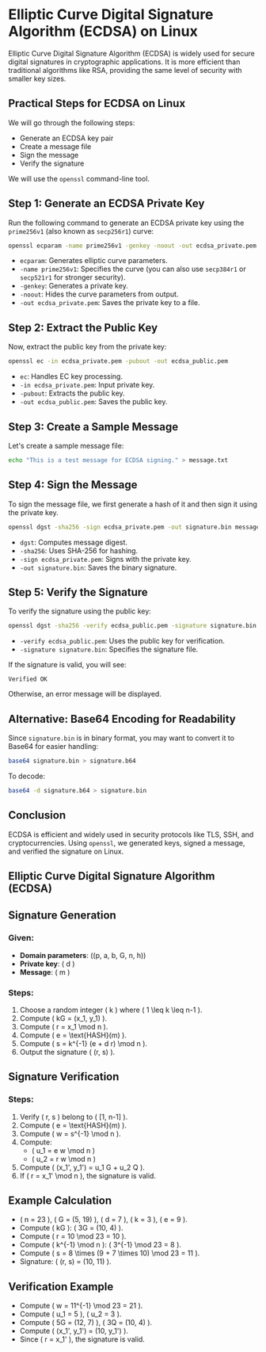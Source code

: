 # Elliptic Curve Digital Signature Algorithm (ECDSA) on Linux

Elliptic Curve Digital Signature Algorithm (ECDSA) is widely used for secure digital signatures in cryptographic applications. It is more efficient than traditional algorithms like RSA, providing the same level of security with smaller key sizes.

## **Practical Steps for ECDSA on Linux**

We will go through the following steps:

- Generate an ECDSA key pair
- Create a message file
- Sign the message
- Verify the signature

We will use the `openssl` command-line tool.

## **Step 1: Generate an ECDSA Private Key**

Run the following command to generate an ECDSA private key using the `prime256v1` (also known as `secp256r1`) curve:

```bash
openssl ecparam -name prime256v1 -genkey -noout -out ecdsa_private.pem
```

- `ecparam`: Generates elliptic curve parameters.
- `-name prime256v1`: Specifies the curve (you can also use `secp384r1` or `secp521r1` for stronger security).
- `-genkey`: Generates a private key.
- `-noout`: Hides the curve parameters from output.
- `-out ecdsa_private.pem`: Saves the private key to a file.

## **Step 2: Extract the Public Key**

Now, extract the public key from the private key:

```bash
openssl ec -in ecdsa_private.pem -pubout -out ecdsa_public.pem
```

- `ec`: Handles EC key processing.
- `-in ecdsa_private.pem`: Input private key.
- `-pubout`: Extracts the public key.
- `-out ecdsa_public.pem`: Saves the public key.

## **Step 3: Create a Sample Message**

Let's create a sample message file:

```bash
echo "This is a test message for ECDSA signing." > message.txt
```

## **Step 4: Sign the Message**

To sign the message file, we first generate a hash of it and then sign it using the private key.

```bash
openssl dgst -sha256 -sign ecdsa_private.pem -out signature.bin message.txt
```

- `dgst`: Computes message digest.
- `-sha256`: Uses SHA-256 for hashing.
- `-sign ecdsa_private.pem`: Signs with the private key.
- `-out signature.bin`: Saves the binary signature.

## **Step 5: Verify the Signature**

To verify the signature using the public key:

```bash
openssl dgst -sha256 -verify ecdsa_public.pem -signature signature.bin message.txt
```

- `-verify ecdsa_public.pem`: Uses the public key for verification.
- `-signature signature.bin`: Specifies the signature file.

If the signature is valid, you will see:

```
Verified OK
```

Otherwise, an error message will be displayed.

## **Alternative: Base64 Encoding for Readability**

Since `signature.bin` is in binary format, you may want to convert it to Base64 for easier handling:

```bash
base64 signature.bin > signature.b64
```

To decode:

```bash
base64 -d signature.b64 > signature.bin
```

## **Conclusion**

ECDSA is efficient and widely used in security protocols like TLS, SSH, and cryptocurrencies. Using `openssl`, we generated keys, signed a message, and verified the signature on Linux.


## Elliptic Curve Digital Signature Algorithm (ECDSA)

## Signature Generation

### Given:
- **Domain parameters**: \((p, a, b, G, n, h)\)
- **Private key**: \( d \)
- **Message**: \( m \)

### Steps:
1. Choose a random integer \( k \) where \( 1 \leq k \leq n-1 \).
2. Compute \( kG = (x_1, y_1) \).
3. Compute \( r = x_1 \mod n \).
4. Compute \( e = \text{HASH}(m) \).
5. Compute \( s = k^{-1} (e + d r) \mod n \).
6. Output the signature \( (r, s) \).

## Signature Verification

### Steps:
1. Verify \( r, s \) belong to \( [1, n-1] \).
2. Compute \( e = \text{HASH}(m) \).
3. Compute \( w = s^{-1} \mod n \).
4. Compute:
   - \( u_1 = e w \mod n \)
   - \( u_2 = r w \mod n \)
5. Compute \( (x_1', y_1') = u_1 G + u_2 Q \).
6. If \( r = x_1' \mod n \), the signature is valid.

## Example Calculation
- \( n = 23 \), \( G = (5, 19) \), \( d = 7 \), \( k = 3 \), \( e = 9 \).
- Compute \( kG \): \( 3G = (10, 4) \).
- Compute \( r = 10 \mod 23 = 10 \).
- Compute \( k^{-1} \mod n \): \( 3^{-1} \mod 23 = 8 \).
- Compute \( s = 8 \times (9 + 7 \times 10) \mod 23 = 11 \).
- Signature: \( (r, s) = (10, 11) \).

## Verification Example
- Compute \( w = 11^{-1} \mod 23 = 21 \).
- Compute \( u_1 = 5 \), \( u_2 = 3 \).
- Compute \( 5G = (12, 7) \), \( 3Q = (10, 4) \).
- Compute \( (x_1', y_1') = (10, y_1') \).
- Since \( r = x_1' \), the signature is valid.
